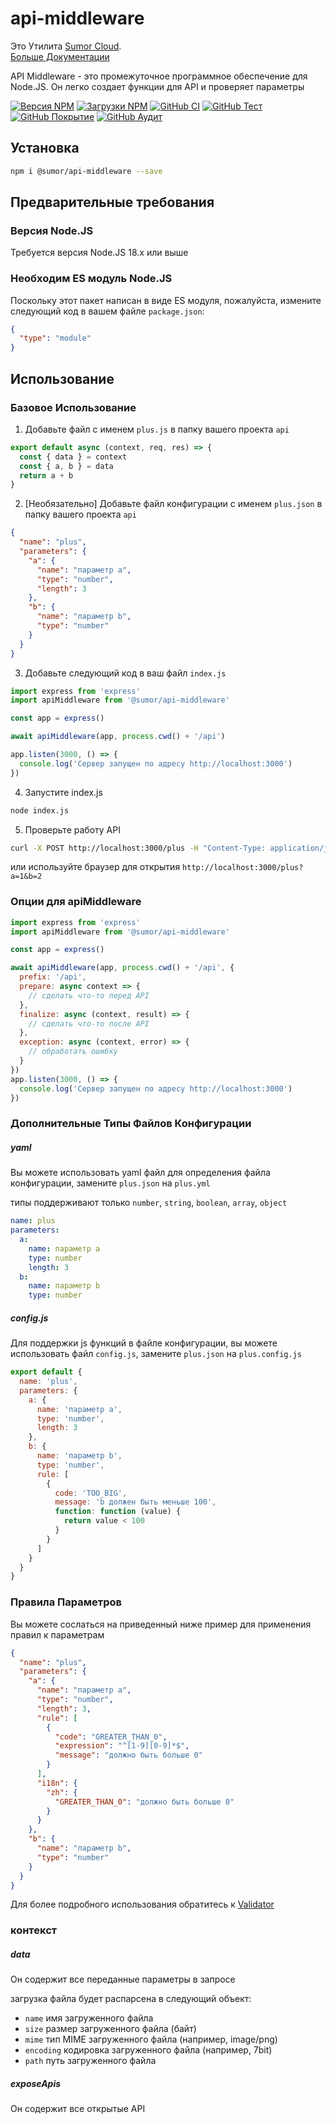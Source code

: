 # api-middleware

Это Утилита [Sumor Cloud](https://sumor.cloud).  
[Больше Документации](https://sumor.cloud/api-middleware)

API Middleware - это промежуточное программное обеспечение для Node.JS.
Он легко создает функции для API и проверяет параметры

[![Версия NPM](https://img.shields.io/npm/v/@sumor/api-middleware?logo=npm&label=NPM)](https://www.npmjs.com/package/@sumor/api-middleware)
[![Загрузки NPM](https://img.shields.io/npm/dw/@sumor/api-middleware?logo=npm&label=Загрузки)](https://www.npmjs.com/package/@sumor/api-middleware)
[![GitHub CI](https://img.shields.io/github/actions/workflow/status/sumor-cloud/api-middleware/ci.yml?logo=github&label=CI)](https://github.com/sumor-cloud/api-middleware/actions/workflows/ci.yml)
[![GitHub Тест](https://img.shields.io/github/actions/workflow/status/sumor-cloud/api-middleware/ut.yml?logo=github&label=Тест)](https://github.com/sumor-cloud/api-middleware/actions/workflows/ut.yml)
[![GitHub Покрытие](https://img.shields.io/github/actions/workflow/status/sumor-cloud/api-middleware/coverage.yml?logo=github&label=Покрытие)](https://github.com/sumor-cloud/api-middleware/actions/workflows/coverage.yml)
[![GitHub Аудит](https://img.shields.io/github/actions/workflow/status/sumor-cloud/api-middleware/audit.yml?logo=github&label=Аудит)](https://github.com/sumor-cloud/api-middleware/actions/workflows/audit.yml)

## Установка

```bash
npm i @sumor/api-middleware --save
```

## Предварительные требования

### Версия Node.JS

Требуется версия Node.JS 18.x или выше

### Необходим ES модуль Node.JS

Поскольку этот пакет написан в виде ES модуля,
пожалуйста, измените следующий код в вашем файле `package.json`:

```json
{
  "type": "module"
}
```

## Использование

### Базовое Использование

1. Добавьте файл с именем `plus.js` в папку вашего проекта `api`

```js
export default async (context, req, res) => {
  const { data } = context
  const { a, b } = data
  return a + b
}
```

2. [Необязательно] Добавьте файл конфигурации с именем `plus.json` в папку вашего проекта `api`

```json
{
  "name": "plus",
  "parameters": {
    "a": {
      "name": "параметр a",
      "type": "number",
      "length": 3
    },
    "b": {
      "name": "параметр b",
      "type": "number"
    }
  }
}
```

3. Добавьте следующий код в ваш файл `index.js`

```javascript
import express from 'express'
import apiMiddleware from '@sumor/api-middleware'

const app = express()

await apiMiddleware(app, process.cwd() + '/api')

app.listen(3000, () => {
  console.log('Сервер запущен по адресу http://localhost:3000')
})
```

4. Запустите index.js

```bash
node index.js
```

5. Проверьте работу API

```bash
curl -X POST http://localhost:3000/plus -H "Content-Type: application/json" -d '{"a": 1, "b": 2}'
```

или используйте браузер для открытия `http://localhost:3000/plus?a=1&b=2`

### Опции для apiMiddleware

```javascript
import express from 'express'
import apiMiddleware from '@sumor/api-middleware'

const app = express()

await apiMiddleware(app, process.cwd() + '/api', {
  prefix: '/api',
  prepare: async context => {
    // сделать что-то перед API
  },
  finalize: async (context, result) => {
    // сделать что-то после API
  },
  exception: async (context, error) => {
    // обработать ошибку
  }
})
app.listen(3000, () => {
  console.log('Сервер запущен по адресу http://localhost:3000')
})
```

### Дополнительные Типы Файлов Конфигурации

##### yaml

Вы можете использовать yaml файл для определения файла конфигурации, замените `plus.json` на `plus.yml`

типы поддерживают только `number`, `string`, `boolean`, `array`, `object`

```yaml
name: plus
parameters:
  a:
    name: параметр a
    type: number
    length: 3
  b:
    name: параметр b
    type: number
```

##### config.js

Для поддержки js функций в файле конфигурации, вы можете использовать файл `config.js`, замените `plus.json` на `plus.config.js`

```javascript
export default {
  name: 'plus',
  parameters: {
    a: {
      name: 'параметр a',
      type: 'number',
      length: 3
    },
    b: {
      name: 'параметр b',
      type: 'number',
      rule: [
        {
          code: 'TOO_BIG',
          message: 'b должен быть меньше 100',
          function: function (value) {
            return value < 100
          }
        }
      ]
    }
  }
}
```

### Правила Параметров

Вы можете сослаться на приведенный ниже пример для применения правил к параметрам

```json
{
  "name": "plus",
  "parameters": {
    "a": {
      "name": "параметр a",
      "type": "number",
      "length": 3,
      "rule": [
        {
          "code": "GREATER_THAN_0",
          "expression": "^[1-9][0-9]*$",
          "message": "должно быть больше 0"
        }
      ],
      "i18n": {
        "zh": {
          "GREATER_THAN_0": "должно быть больше 0"
        }
      }
    },
    "b": {
      "name": "параметр b",
      "type": "number"
    }
  }
}
```

Для более подробного использования обратитесь к [Validator](https://sumor.cloud/validator/)

### контекст

##### data

Он содержит все переданные параметры в запросе

загрузка файла будет распарсена в следующий объект:

- `name` имя загруженного файла
- `size` размер загруженного файла (байт)
- `mime` тип MIME загруженного файла (например, image/png)
- `encoding` кодировка загруженного файла (например, 7bit)
- `path` путь загруженного файла

##### exposeApis

Он содержит все открытые API
